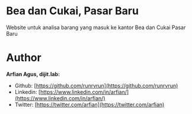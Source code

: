 # Bea dan Cukai, Pasar Baru

Website untuk analisa barang yang masuk ke kantor Bea dan Cukai Pasar Baru

# Author

**Arfian Agus, dijit.lab:**

- Github: [https://github.com/runrvrun](https://github.com/runrvrun)
- Linkedin: [https://www.linkedin.com/in/arfian/](https://www.linkedin.com/in/arfian/)
- Twitter: [https://twitter.com/arfian](https://twitter.com/arfian)